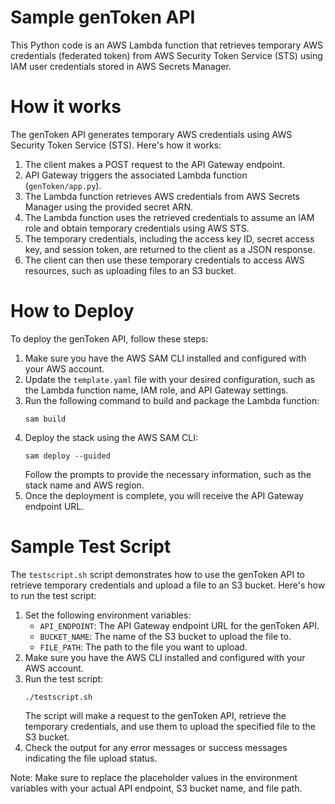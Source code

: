 # Sample genToken API

This Python code is an AWS Lambda function that retrieves temporary AWS credentials (federated token) from AWS Security Token Service (STS) using IAM user credentials stored in AWS Secrets Manager.

# How it works

The genToken API generates temporary AWS credentials using AWS Security Token Service (STS). Here's how it works:

1. The client makes a POST request to the API Gateway endpoint.
2. API Gateway triggers the associated Lambda function (`genToken/app.py`).
3. The Lambda function retrieves AWS credentials from AWS Secrets Manager using the provided secret ARN.
4. The Lambda function uses the retrieved credentials to assume an IAM role and obtain temporary credentials using AWS STS.
5. The temporary credentials, including the access key ID, secret access key, and session token, are returned to the client as a JSON response.
6. The client can then use these temporary credentials to access AWS resources, such as uploading files to an S3 bucket.

# How to Deploy

To deploy the genToken API, follow these steps:

1. Make sure you have the AWS SAM CLI installed and configured with your AWS account.
2. Update the `template.yaml` file with your desired configuration, such as the Lambda function name, IAM role, and API Gateway settings.
3. Run the following command to build and package the Lambda function:
   ```
   sam build
   ```
4. Deploy the stack using the AWS SAM CLI:
   ```
   sam deploy --guided
   ```
   Follow the prompts to provide the necessary information, such as the stack name and AWS region.
5. Once the deployment is complete, you will receive the API Gateway endpoint URL.

# Sample Test Script

The `testscript.sh` script demonstrates how to use the genToken API to retrieve temporary credentials and upload a file to an S3 bucket. Here's how to run the test script:

1. Set the following environment variables:
   - `API_ENDPOINT`: The API Gateway endpoint URL for the genToken API.
   - `BUCKET_NAME`: The name of the S3 bucket to upload the file to.
   - `FILE_PATH`: The path to the file you want to upload.
2. Make sure you have the AWS CLI installed and configured with your AWS account.
3. Run the test script:
   ```
   ./testscript.sh
   ```
   The script will make a request to the genToken API, retrieve the temporary credentials, and use them to upload the specified file to the S3 bucket.
4. Check the output for any error messages or success messages indicating the file upload status.

Note: Make sure to replace the placeholder values in the environment variables with your actual API endpoint, S3 bucket name, and file path.
